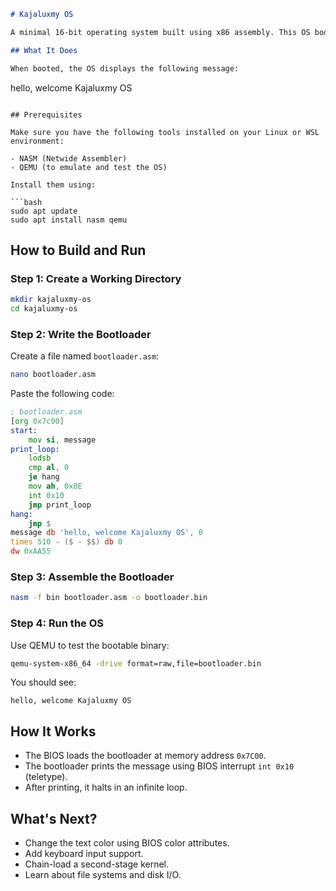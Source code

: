 ```markdown
# Kajaluxmy OS

A minimal 16-bit operating system built using x86 assembly. This OS boots using BIOS, prints a welcome message, and halts. Designed for learning low-level system development.

## What It Does

When booted, the OS displays the following message:

```

hello, welcome Kajaluxmy OS

````

## Prerequisites

Make sure you have the following tools installed on your Linux or WSL environment:

- NASM (Netwide Assembler)
- QEMU (to emulate and test the OS)

Install them using:

```bash
sudo apt update
sudo apt install nasm qemu
````

## How to Build and Run

### Step 1: Create a Working Directory

```bash
mkdir kajaluxmy-os
cd kajaluxmy-os
```

### Step 2: Write the Bootloader

Create a file named `bootloader.asm`:

```bash
nano bootloader.asm
```

Paste the following code:

```asm
; bootloader.asm
[org 0x7c00]
start:
    mov si, message
print_loop:
    lodsb
    cmp al, 0
    je hang
    mov ah, 0x0E
    int 0x10
    jmp print_loop
hang:
    jmp $
message db 'hello, welcome Kajaluxmy OS', 0
times 510 - ($ - $$) db 0
dw 0xAA55
```

### Step 3: Assemble the Bootloader

```bash
nasm -f bin bootloader.asm -o bootloader.bin
```

### Step 4: Run the OS

Use QEMU to test the bootable binary:

```bash
qemu-system-x86_64 -drive format=raw,file=bootloader.bin
```

You should see:

```
hello, welcome Kajaluxmy OS
```

## How It Works

* The BIOS loads the bootloader at memory address `0x7C00`.
* The bootloader prints the message using BIOS interrupt `int 0x10` (teletype).
* After printing, it halts in an infinite loop.

## What's Next?

* Change the text color using BIOS color attributes.
* Add keyboard input support.
* Chain-load a second-stage kernel.
* Learn about file systems and disk I/O.






